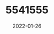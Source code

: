 ---
title: 5541555
date: 2022-01-26
draft: false
name: 甘城なつき
img_url: https://ae05.alicdn.com/kf/H9eb255fe66184d93948d75a55119bb56H.png
original_fn: DSCF0454.jpg
tags:
- 甘城なつき

---